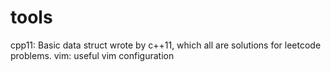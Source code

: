 # tools
cpp11: Basic data struct wrote by c++11, which all are solutions for leetcode problems.
vim: useful vim configuration
